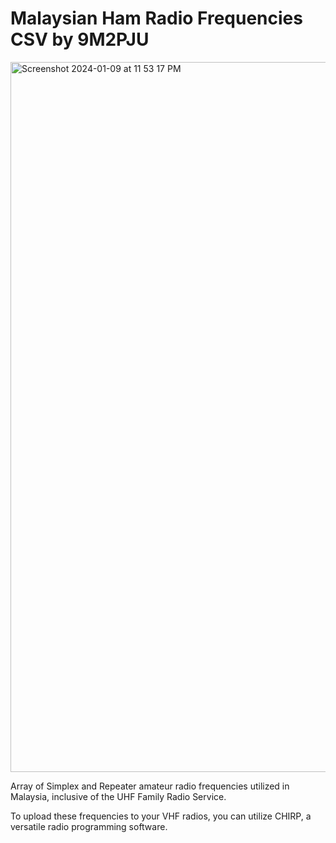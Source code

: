 # Malaysian Ham Radio Frequencies CSV by 9M2PJU

<img width="1136" alt="Screenshot 2024-01-09 at 11 53 17 PM" src="https://github.com/9M2PJU/Malaysian-Ham-Radio-Simplex-and-Repeater-Frequencies/assets/991353/3dfc1b30-5877-40cc-9d13-e2e038d3a0e0">


Array of Simplex and Repeater amateur radio frequencies utilized in Malaysia, inclusive of the UHF Family Radio Service.

To upload these frequencies to your VHF radios, you can utilize CHIRP, a versatile radio programming software.
